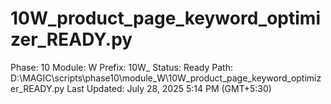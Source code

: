 # 10W_product_page_keyword_optimizer_READY.py

Phase: 10
Module: W
Prefix: 10W_
Status: Ready
Path: D:\MAGIC\scripts\phase10\module_W\10W_product_page_keyword_optimizer_READY.py
Last Updated: July 28, 2025 5:14 PM (GMT+5:30)